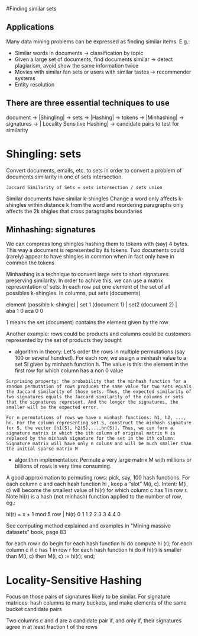 #Finding similar sets

## Applications
Many data mining problems can be expressed as finding similar items. E.g.: 

- Similar words in documents -> classification by topic
- Given a large set of documents, find documents similar -> detect plagiarism, avoid show the same information twice  
- Movies with similar fan sets or users with similar tastes -> recommender systems 
- Entity resolution

## There are three essential techniques to use

document -> |Shingling| -> sets -> |Hashing| -> tokens -> |Minhashing| -> signatures -> | Locality Sensitive Hashing| -> candidate pairs to test for similarity

# Shingling: sets
Convert documents, emails, etc. to sets in order to convert a problem of documents similarity in one of sets intersection. 

```
Jaccard Similarity of Sets = sets intersection / sets union
```

Similar documents have similar k-shingles
Change a word only affects k-shingles within distance k from the word and reordering paragraphs only affects the 2k shigles that cross paragraphs boundaries  

## Minhashing: signatures
We can compress long shingles hashing them to tokens with (say) 4 bytes. This way a document is represented by its tokens. Two documents could (rarely) appear to have shingles in common when in fact only have in common the tokens

Minhashing is a technique to convert large sets to short signatures preserving similarity. In order to achive this, we can use a matrix representation of sets. In each row put one element of the set of all possibles k-shingles. In columns, put sets (documents) 

element (possible k-shingle)  |   set 1 (document 1)  |   set2 (document 2)  |   
aba                                     1                       0
aca                                     0                       0

1 means the set (document) contains the element given by the row

Another example: rows could be products and columns could be customers represented by the set of products they bought

- algorithm in theory: 
Let's order the rows in multiple permutations (say 100 or several hundred). For each row, we assign a minhash value to a set Si given by minhash function h. The value is this: the element in the first row for which column has a non 0 value  

```
Surprising property: the probability that the minhash function for a random permutation of rows produces the same value for two sets equals the Jaccard similarity of those sets. Thus, the expected similarity of two signatures equals the Jaccard similarity of the columns or sets that the signatures represent. And the longer the signatures, the smaller will be the expected error.  

For n permutations of rows we have n minhash functions: h1, h2, ..., hn. For the column representing set S, construct the minhash signature for S, the vector [h1(S), h2(S),...,hn(S)]. Thus, we can form a signature matrix in which the ith column of original matrix M is replaced by the minhash signature for the set in the ith column. Signature matrix will have only n colums and will be much smaller than the initial sparse matrix M
```

- algorithm implementation: 
Permute a very large matrix M with millions or billions of rows is very time consuming. 

A good approximation to permuting rows: pick, say, 100 hash functions. For each column c and each hash function hi , keep a “slot” M(i, c). Intent: M(i, c) will become the smallest value of hi(r) for which column c has 1 in row r. Note hi(r) is a hash (not minhash) function applied to the number of row, eg.: 

hi(r) = x + 1 mod 5 
row |   hi(r)
0       1
1       2
2       3
3       4
4       0

See computing method explained and examples in "Mining massive datasets" book, page 83 

for each row r do begin
    for each hash function hi do
        compute hi (r);
    for each column c
        if c has 1 in row r
            for each hash function hi do
                if hi(r) is smaller than M(i, c) then
                    M(i, c) := hi(r);
end;

# Locality-Sensitive Hashing 
Focus on those pairs of signatures likely to be similar. For signature matrices: hash columns to many buckets, and make elements of the same bucket candidate pairs 

Two columns c and d are a candidate pair if, and only if, their signatures agree in at least fraction t of the rows
